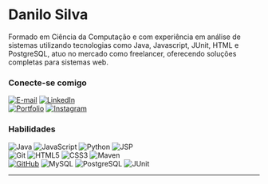 
# Danilo Silva

Formado em Ciência da Computação e com experiência em análise de sistemas utilizando tecnologias como Java, Javascript, JUnit, HTML e PostgreSQL, atuo no mercado como freelancer, oferecendo soluções completas para sistemas web.

### Conecte-se comigo

[![E-mail](https://img.shields.io/badge/-Email-1572B6?style=for-the-badge&logo=microsoft-outlook&logoColor=E94D5F)](mailto:danilo.jbs@outlook.com)
[![LinkedIn](https://img.shields.io/badge/LinkedIn-0077B5?style=for-the-badge&logo=linkedin&logoColor=white)](https://www.linkedin.com/in/danilo-jbs/) <br>
[![Portfolio](https://img.shields.io/badge/-Portfólio-orange?style=for-the-badge&logoColor=white)](https://www.instagram.com/danilo.jbs/)
[![Instagram](https://img.shields.io/badge/-Instagram-%23E4405F?style=for-the-badge&logo=instagram&logoColor=white)](https://www.danilojbs.com)

### Habilidades


![Java](https://img.shields.io/badge/java-%23ED8B00.svg?style=for-the-badge&logo=openjdk&logoColor=white)
![JavaScript](https://img.shields.io/badge/JavaScript-F7DF1E?style=for-the-badge&logo=javascript&logoColor=black)
![Python](https://img.shields.io/badge/python-3670A0?style=for-the-badge&logo=python&logoColor=white)
![JSP](https://img.shields.io/badge/JSP-F7DF1E?style=for-the-badge&logo=jsp&logoColor=black) <br>
![Git](https://img.shields.io/badge/GIT-E44C30?style=for-the-badge&logo=git&logoColor=white)
![HTML5](https://img.shields.io/badge/HTML-E34F26?style=for-the-badge&logo=html5&logoColor=white)
![CSS3](https://img.shields.io/badge/CSS3-1572B6?style=for-the-badge&logo=css3&logoColor=white)
![Maven](https://img.shields.io/badge/Maven-239120?style=for-the-badge&logo=maven) <br>
[![GitHub](https://img.shields.io/badge/GitHub-100000?style=for-the-badge&logo=github&logoColor=WHITE)](https://docs.github.com/)
![MySQL](https://img.shields.io/badge/MySQL-00000F?style=for-the-badge&logo=mysql&logoColor=white)
![PostgreSQL](https://img.shields.io/badge/PostgreSQL-000?style=for-the-badge&logo=postgresql)
![JUnit](https://img.shields.io/badge/JUnit-000?style=for-the-badge&logo=junit5)


---
